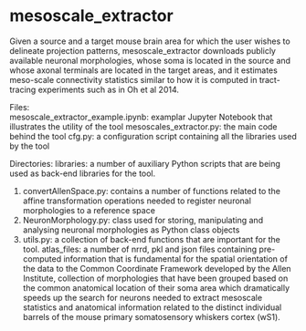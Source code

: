 # mesoscale_extractor
Given a source and a target mouse brain area for which the user wishes to delineate projection patterns, mesoscale_extractor downloads publicly available neuronal morphologies, whose soma is located in the source and whose axonal terminals are located in the target areas, and it estimates meso-scale connectivity statistics similar to how it is computed in tract-tracing experiments such as in Oh et al 2014.  

Files:  
mesoscale_extractor_example.ipynb: examplar Jupyter Notebook that illustrates the utility of the tool
mesoscales_extractor.py: the main code behind the tool
cfg.py: a configuration script containing all the libraries used by the tool

Directories:
libraries: a number of auxiliary Python scripts that are being used as back-end libraries for the tool.
  1. convertAllenSpace.py: contains a number of functions related to the affine transformation operations needed to register neuronal morphologies to a reference space
  2. NeuronMorphology.py: class used for storing, manipulating and analysing neuronal morphologies as Python class objects
  3. utils.py: a collection of back-end functions that are important for the tool.
atlas_files: a number of nrrd, pkl and json files containing pre-computed information that is fundamental for the spatial orientation of the data to the Common Coordinate Framework developed by the Allen Institute, collection of morphologies that have been grouped based on the common anatomical location of their soma area which dramatically speeds up the search for neurons needed to extract mesoscale statistics and anatomical information related to the distinct individual barrels of the mouse primary somatosensory whiskers cortex (wS1). 
